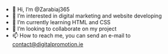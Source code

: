- 👋 Hi, I’m @Zarabiaj365
- 👀 I’m interested in digital marketing and website developing
- 🌱 I’m currently learning HTML and CSS
- 💞️ I’m looking to collaborate on my project
- 📫 How to reach me, you can send an e-mail to contact@digitalpromotion.ie

<!---
Zarabiaj365/Zarabiaj365 is a ✨ special ✨ repository because its `README.md` (this file) appears on your GitHub profile.
You can click the Preview link to take a look at your changes.
--->
